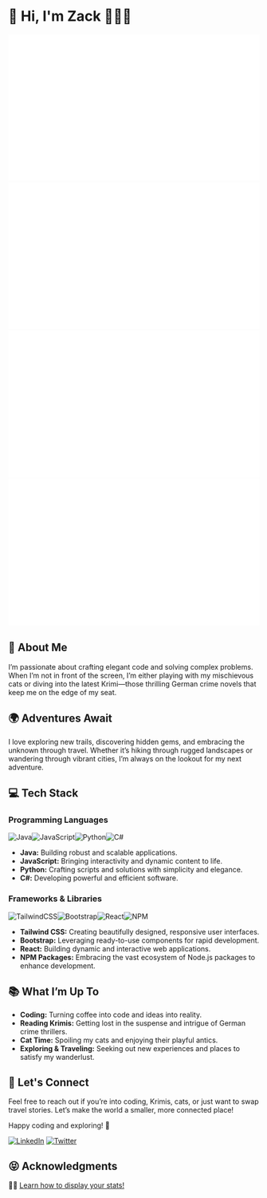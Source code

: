 # 👋 Hi, I'm Zack 🧔🏼‍♂️

![](https://raw.githubusercontent.com/zbichsel/github-stats/master/generated/overview.svg#gh-dark-mode-only)
![](https://raw.githubusercontent.com/zbichsel/github-stats/master/generated/overview.svg#gh-light-mode-only)
![](https://raw.githubusercontent.com/zbichsel/github-stats/master/generated/languages.svg#gh-dark-mode-only)
![](https://raw.githubusercontent.com/zbichsel/github-stats/master/generated/languages.svg#gh-light-mode-only)

## 🚀 About Me

I’m passionate about crafting elegant code and solving complex problems. When I’m not in front of the screen, I’m either playing with my mischievous cats or diving into the latest Krimi—those thrilling German crime novels that keep me on the edge of my seat.

## 🌍 Adventures Await

I love exploring new trails, discovering hidden gems, and embracing the unknown through travel. Whether it’s hiking through rugged landscapes or wandering through vibrant cities, I’m always on the lookout for my next adventure.

## 💻 Tech Stack

### Programming Languages 
![Java](https://img.shields.io/badge/java-%23ED8B00.svg?style=for-the-badge&logo=openjdk&logoColor=white)![JavaScript](https://img.shields.io/badge/javascript-%23323330.svg?style=for-the-badge&logo=javascript&logoColor=%23F7DF1E)![Python](https://img.shields.io/badge/python-3670A0?style=for-the-badge&logo=python&logoColor=ffdd54)![C#](https://img.shields.io/badge/c%23-%23239120.svg?style=for-the-badge&logo=csharp&logoColor=white)

- **Java:** Building robust and scalable applications.
- **JavaScript:** Bringing interactivity and dynamic content to life.
- **Python:** Crafting scripts and solutions with simplicity and elegance.
- **C#:** Developing powerful and efficient software.

### Frameworks & Libraries 
![TailwindCSS](https://img.shields.io/badge/tailwindcss-%2338B2AC.svg?style=for-the-badge&logo=tailwind-css&logoColor=white)![Bootstrap](https://img.shields.io/badge/bootstrap-%238511FA.svg?style=for-the-badge&logo=bootstrap&logoColor=white)![React](https://img.shields.io/badge/react-%2320232a.svg?style=for-the-badge&logo=react&logoColor=%2361DAFB)![NPM](https://img.shields.io/badge/NPM-%23CB3837.svg?style=for-the-badge&logo=npm&logoColor=white)




- **Tailwind CSS:** Creating beautifully designed, responsive user interfaces.
- **Bootstrap:** Leveraging ready-to-use components for rapid development.
- **React:** Building dynamic and interactive web applications.
- **NPM Packages:** Embracing the vast ecosystem of Node.js packages to enhance development.

## 📚 What I’m Up To

- **Coding:** Turning coffee into code and ideas into reality.
- **Reading Krimis:** Getting lost in the suspense and intrigue of German crime thrillers.
- **Cat Time:** Spoiling my cats and enjoying their playful antics.
- **Exploring & Traveling:** Seeking out new experiences and places to satisfy my wanderlust.

## 🌟 Let's Connect

Feel free to reach out if you’re into coding, Krimis, cats, or just want to swap travel stories. Let’s make the world a smaller, more connected place!

Happy coding and exploring! 🌌

[![LinkedIn](https://img.shields.io/badge/LinkedIn-Connect-blue)](https://www.linkedin.com/in/zackrey-bichsel)
[![Twitter](https://img.shields.io/badge/Twitter-Follow-blue)](https://twitter.com/geistxdev)


## 😝 Acknowledgments

👏🏻 [Learn how to display your stats!](https://github.com/jstrieb/github-stats)
